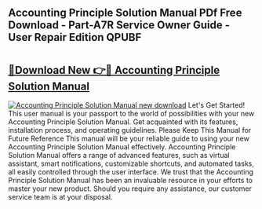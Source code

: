## Accounting Principle Solution Manual PDf Free Download - Part-A7R Service Owner Guide - User Repair Edition QPUBF

# <h2><a href="http://bc5476.oget.top/?id=Accounting+Principle+Solution+Manual">🔗Download New 👉🔴 Accounting Principle Solution Manual</a></h2>

[![Accounting Principle Solution Manual new download](https://i.imgur.com/5g1atiW.png)](http://bc5476.oget.top/?id=Accounting+Principle+Solution+Manual)
Let's Get Started! This user manual is your passport to the world of possibilities with your new Accounting Principle Solution Manual. Get acquainted with its features, installation process, and operating guidelines. Please Keep This Manual for Future Reference This manual will be your reliable guide to using your new Accounting Principle Solution Manual effectively. Accounting Principle Solution Manual offers a range of advanced features, such as virtual assistant, smart notifications, customizable shortcuts, and automated tasks, all easily controlled through the user interface. We trust that the Accounting Principle Solution Manual has been an invaluable resource in your efforts to master your new product. Should you require any assistance, our customer service team is at your disposal.
